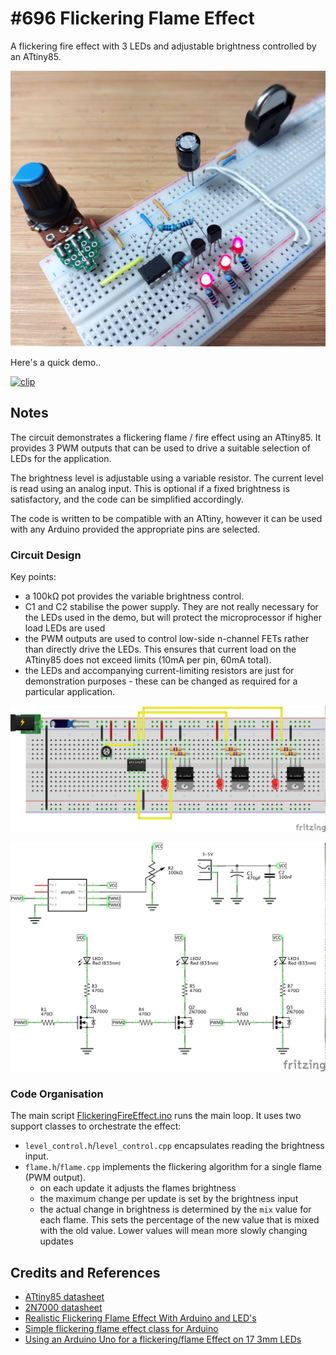 # #696 Flickering Flame Effect

A flickering fire effect with 3 LEDs and adjustable brightness controlled by an ATtiny85.

![Build](./assets/FlickeringFireEffect_build.jpg?raw=true)

Here's a quick demo..

[![clip](https://img.youtube.com/vi/n3E-piAeGrw/0.jpg)](https://www.youtube.com/watch?v=n3E-piAeGrw)

## Notes

The circuit demonstrates a flickering flame / fire effect using an ATtiny85.
It provides 3 PWM outputs that can be used to drive a suitable selection of LEDs for the application.

The brightness level is adjustable using a variable resistor. The current level is read using an analog input.
This is optional if a fixed brightness is satisfactory, and the code can be simplified accordingly.

The code is written to be compatible with an ATtiny, however it can be used with any Arduino provided the appropriate pins are selected.

### Circuit Design

Key points:

* a 100kΩ pot provides the variable brightness control.
* C1 and C2 stabilise the power supply. They are not really necessary for the LEDs used in the demo, but will protect the microprocessor if higher load LEDs are used
* the PWM outputs are used to control low-side n-channel FETs rather than directly drive the LEDs. This ensures that current load on the ATtiny85 does not exceed limits (10mA per pin, 60mA total).
* the LEDs and accompanying current-limiting resistors are just for demonstration purposes - these can be changed as required for a particular application.

![bb](./assets/FlickeringFireEffect_bb.jpg?raw=true)

![schematic](./assets/FlickeringFireEffect_schematic.jpg?raw=true)

### Code Organisation

The main script [FlickeringFireEffect.ino](./FlickeringFireEffect.ino) runs the main loop. It uses two support classes to orchestrate the effect:

* `level_control.h`/`level_control.cpp` encapsulates reading the brightness input.
* `flame.h`/`flame.cpp` implements the flickering algorithm for a single flame (PWM output).
    * on each update it adjusts the flames brightness
    * the maximum change per update is set by the brightness input
    * the actual change in brightness is determined by the `mix` value for each flame. This sets the percentage of the new value that is mixed with the old value. Lower values will mean more slowly changing updates

## Credits and References

* [ATtiny85 datasheet](https://www.microchip.com/en-us/product/ATTINY85)
* [2N7000 datasheet](https://www.futurlec.com/Transistors/2N7000.shtml)
* [Realistic Flickering Flame Effect With Arduino and LED's](https://www.instructables.com/Realistic-Fire-Effect-with-Arduino-and-LEDs/)
* [Simple flickering flame effect class for Arduino](https://github.com/micromouseonline/flickering-flame#readme)
* [Using an Arduino Uno for a flickering/flame Effect on 17 3mm LEDs](https://forum.arduino.cc/t/using-an-arduino-uno-for-a-flickering-flame-effect-on-17-3mm-leds/1002442)
